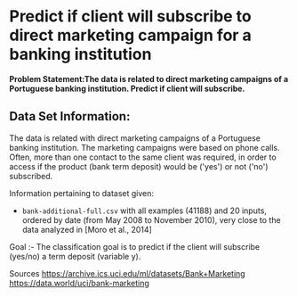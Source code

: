 
# Predict if client will subscribe to direct marketing campaign for a banking institution

**Problem Statement:The data is related to direct marketing campaigns of a Portuguese banking institution. Predict if client will
subscribe.**

## Data Set Information:
The data is related with direct marketing campaigns of a Portuguese banking institution. The marketing campaigns
were based on phone calls. Often, more than one contact to the same client was required, in order to access if the
product (bank term deposit) would be ('yes') or not ('no') subscribed.

Information pertaining to dataset given:
- `bank-additional-full.csv` with all examples (41188) and 20 inputs, ordered by date (from May 2008 to
November 2010), very close to the data analyzed in [Moro et al., 2014]

Goal :- The classification goal is to predict if the client will subscribe (yes/no) a term deposit (variable y).

Sources
https://archive.ics.uci.edu/ml/datasets/Bank+Marketing
https://data.world/uci/bank-marketing
